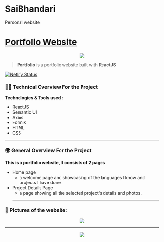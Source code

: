 # SaiBhandari
Personal website
# [Portfolio Website](https://mohamedhassan98.netlify.app/)

<p  align="center">
  <img src="https://mohamedhassan98.netlify.app/MHLogo.jpg">
</p>

> **Portfolio** is a portfolio website built with **ReactJS**

[![Netlify Status](https://api.netlify.com/api/v1/badges/97778fa9-637e-46be-a591-5aa2821c8c12/deploy-status)](https://app.netlify.com/sites/mohamedhassan98/deploys)

### 👨‍💻 Technical Overview For the Project

**Technologies & Tools used :**

- ReactJS
- Semantic UI
- Axios
- Formik
- HTML
- CSS

<hr>

### 🌍 General Overview For the Project

**This is a portfolio website, It consists of 2 pages**

- Home page
  - a welcome page and showcasing of the languages I know and projects I have done.
- Project Details Page
  - a page showing all the selected project's details and photos.
  <hr>

### 📄 Pictures of the website:

<p align="center">
<img src="https://firebasestorage.googleapis.com/v0/b/portfolio-ee47d.appspot.com/o/READMEs%20Photos%2FPortfolioPage1.png?alt=media">
</p>

<hr>

<p align="center">
<img src="https://firebasestorage.googleapis.com/v0/b/portfolio-ee47d.appspot.com/o/READMEs%20Photos%2FPortfolioPage2.png?alt=media">
</p>
